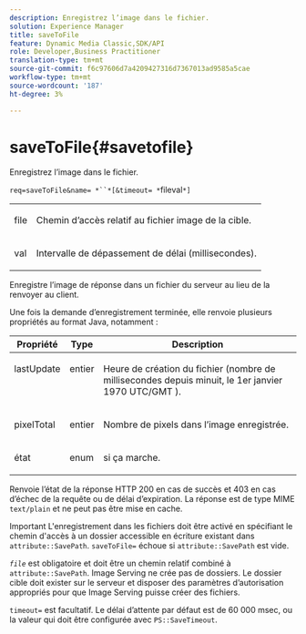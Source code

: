```yaml
---
description: Enregistrez l’image dans le fichier.
solution: Experience Manager
title: saveToFile
feature: Dynamic Media Classic,SDK/API
role: Developer,Business Practitioner
translation-type: tm+mt
source-git-commit: f6c97606d7a4209427316d7367013ad9585a5cae
workflow-type: tm+mt
source-wordcount: '187'
ht-degree: 3%

---
```



# saveToFile{#savetofile}

Enregistrez l’image dans le fichier.

`req=saveToFile&name= *``*[&timeout= *`fileval`*]`

<table id="simpletable_5674FD9655FE4CDDB0E5DC8655890A66"> 
 <tr class="strow"> 
  <td class="stentry"> <p><span class="varname"> file</span> </p> </td> 
  <td class="stentry"> <p>Chemin d’accès relatif au fichier image de la cible. </p></td> 
 </tr> 
 <tr class="strow"> 
  <td class="stentry"> <p><span class="varname"> val</span> </p></td> 
  <td class="stentry"> <p>Intervalle de dépassement de délai (millisecondes). </p></td> 
 </tr> 
</table>

Enregistre l’image de réponse dans un fichier du serveur au lieu de la renvoyer au client.

Une fois la demande d’enregistrement terminée, elle renvoie plusieurs propriétés au format Java, notamment :

<table id="table_8BA8F75A0B7241BAB9B4359F97C21137"> 
 <thead> 
  <tr> 
   <th class="entry"> <b> Propriété</b> </th> 
   <th class="entry"> <b> Type</b> </th> 
   <th class="entry"> <b> Description</b> </th> 
  </tr> 
 </thead>
 <tbody> 
  <tr valign="top"> 
   <td> <p> <span class="codeph"> lastUpdate</span> </p> </td> 
   <td> <p> entier </p> </td> 
   <td> <p>Heure de création du fichier (nombre de millisecondes depuis minuit, le 1er janvier 1970 UTC/GMT ). </p> </td> 
  </tr> 
  <tr valign="top"> 
   <td> <p> <span class="codeph"> pixelTotal</span> </p> </td> 
   <td> <p> entier </p> </td> 
   <td> <p> Nombre de pixels dans l’image enregistrée. </p> </td> 
  </tr> 
  <tr valign="top"> 
   <td> <p> <span class="codeph"> état</span> </p> </td> 
   <td> <p> enum </p> </td> 
   <td> <p> <span class="codeph"> si </span> ça marche. </p> </td> 
  </tr> 
 </tbody> 
</table>

Renvoie l’état de la réponse HTTP 200 en cas de succès et 403 en cas d’échec de la requête ou de délai d’expiration. La réponse est de type MIME `text/plain` et ne peut pas être mise en cache.

Important L&#39;enregistrement dans les fichiers doit être activé en spécifiant le chemin d&#39;accès à un dossier accessible en écriture existant dans `attribute::SavePath`. `saveToFile=` échoue si  `attribute::SavePath` est vide.

*`file`* est obligatoire et doit être un chemin relatif combiné à  `attribute::SavePath`. Image Serving ne crée pas de dossiers. Le dossier cible doit exister sur le serveur et disposer des paramètres d’autorisation appropriés pour que Image Serving puisse créer des fichiers.

`timeout=` est facultatif. Le délai d’attente par défaut est de 60 000 msec, ou la valeur qui doit être configurée avec `PS::SaveTimeout`.
